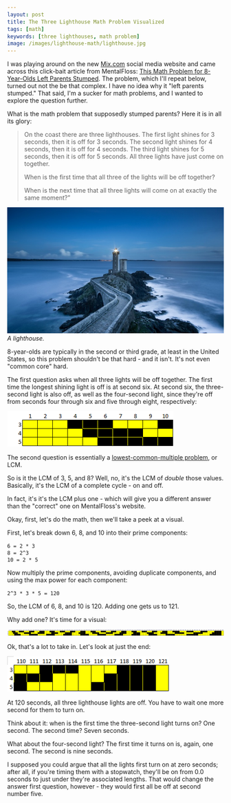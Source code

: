 ```yaml
---
layout: post
title: The Three Lighthouse Math Problem Visualized
tags: [math]
keywords: [three lighthouses, math problem]
image: /images/lighthouse-math/lighthouse.jpg
---
```


I was playing around on the new [Mix.com](https://www.mix.com/) social media website and came across this click-bait article from MentalFloss: [This Math Problem for 8-Year-Olds Left Parents Stumped](http://mentalfloss.com/article/546153/math-problem-8-year-olds-left-parents-stumped). The problem, which I'll repeat below, turned out not the be that complex. I have no idea why it "left parents stumped." That said, I'm a sucker for math problems, and I wanted to explore the question further.

What is the math problem that supposedly stumped parents? Here it is in all its glory:

> On the coast there are three lighthouses. The first light shines for 3 seconds, then it is off for 3 seconds. The second light shines for 4 seconds, then it is off for 4 seconds. The third light shines for 5 seconds, then it is off for 5 seconds. All three lights have just come on together.
> 
> When is the first time that all three of the lights will be off together?
> 
> When is the next time that all three lights will come on at exactly the same moment?”

![A lighthouse.](/images/lighthouse-math/lighthouse.jpg)
*A lighthouse.*

8-year-olds are typically in the second or third grade, at least in the United States, so this problem shouldn't be that hard - and it isn't. It's not even "common core" hard.

The first question asks when all three lights will be off together. The first time the longest shining light is off is at second six. At second six, the three-second light is also off, as well as the four-second light, since they're off from seconds four through six and five through eight, respectively:

![Graph showing the first time all lighthouses are off together.](/images/lighthouse-math/first-off.png)

The second question is essentially a [lowest-common-multiple problem](https://en.wikipedia.org/wiki/Least_common_multiple), or LCM.

So is it the LCM of 3, 5, and 8? Well, no, it's the LCM of *double* those values. Basically, it's the LCM of a complete cycle - on and off.

In fact, it's it's the LCM plus one - which will give you a different answer than the "correct" one on MentalFloss's website.

Okay, first, let's do the math, then we'll take a peek at a visual.

First, let's break down 6, 8, and 10 into their prime components:

    6 = 2 * 3
    8 = 2^3
    10 = 2 * 5

Now multiply the prime components, avoiding duplicate components, and using the max power for each component:

    2^3 * 3 * 5 = 120

So, the LCM of 6, 8, and 10 is 120. Adding one gets us to 121.

Why add one? It's time for a visual:

![Graph showing the next time all lighthouses come on together.](/images/lighthouse-math/all-on.png)

Ok, that's a lot to take in. Let's look at just the end:

![Graph showing the final few seconds before the next time all lighthouses come on together.](/images/lighthouse-math/all-on-end.png)

At 120 seconds, all three lighthouse lights are off. You have to wait one more second for them to turn on.

Think about it: when is the first time the three-second light turns on? One second. The second time? Seven seconds.

What about the four-second light? The first time it turns on is, again, one second. The second is nine seconds.

I supposed you could argue that all the lights first turn on at zero seconds; after all, if you're timing them with a stopwatch, they'll be on from 0.0 seconds to just under they're associated lengths. That would change the answer first question, however - they would first all be off at second number five.